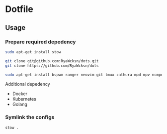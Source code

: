 # Dotfile

## Usage

### Prepare required depedency

```sh
sudo apt-get install stow
```

```sh
git clone git@github.com:RyaWcksn/dots.git
git clone https://github.com/RyaWcksn/dots
```

```sh
sudo apt-get install bspwm ranger neovim git tmux zathura mpd mpv ncmpcpp
```

Additional depedency

- Docker
- Kubernetes
- Golang 

### Symlink the configs

```sh
stow .
```
